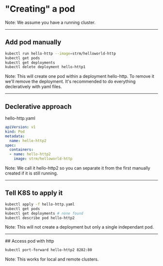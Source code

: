 # "Creating" a pod

Note: We assume you have a running cluster.

---

## Add pod manually

```sh
kubectl run hello-http --image=strm/helloworld-http 
kubectl get pods
kubectl get deployments
kubectl delete deployment hello-http1
```

Note: This will create one pod within a deployment hello-http. To remove it we'll remove the deployment. It's recommended to do everything decleratively with yaml files.

---

## Declerative approach

hello-http.yaml
```yaml
apiVersion: v1
kind: Pod
metadata:
  name: hello-http2
spec:
  containers:
  - name: hello-http2
    image: strm/helloworld-http
```

Note: We call it hello-http2 so you can separate it from the first manually created if it is still running.

---

## Tell K8S to apply it

```sh
kubectl apply -f hello-http.yaml
kubectl get pods
kubectl get deployments # none found
kubectl describe pod hello-http2
```

Note: This will not create a deployment but only a single independant pod.

---

## Access pod with http

```sh
kubectl port-forward hello-http2 8282:80
```

Note: This works for local and remote clusters.
